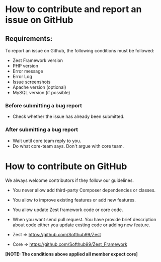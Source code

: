 # How to contribute and report an issue on GitHub
## Requirements:
To report an issue on Github, the following conditions must be followed:

* Zest Framework version
* PHP version
* Error message
* Error Log
* Issue screenshots
* Apache version (optional)
* MySQL version (if possible)
### Before submitting a bug report

* Check whether the issue has already been submitted.
### After submitting a bug report ###

* Wait until core team reply to you.
* Do what core-team says. Don't argue with core team.

# How to contribute on GitHub
We always welcome contributors if they follow our guidelines.

* You never allow add third-party Composer dependencies or classes.
* You allow to improve existing features or add new features.
* You allow update Zest framework code or core code.
* When you want send pull request. You have provide brief description about code either you update exsting code or adding new feature.

* Zest => https://github.com/Softhub99/Zest
* Core => https://github.com/Softhub99/Zest_Framework

**[NOTE: The conditions above applied all member expect core]**
